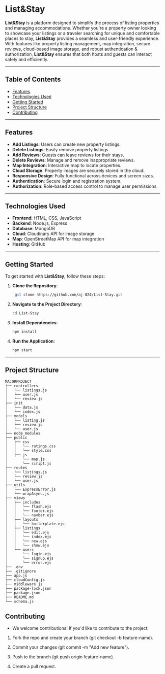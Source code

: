 # List&Stay

**List&Stay** is a platform designed to simplify the process of listing properties and managing accommodations. Whether you're a property owner looking to showcase your listings or a traveler searching for unique and comfortable places to stay, **List&Stay** provides a seamless and user-friendly experience. With features like property listing management, map integration, secure reviews, cloud-based image storage, and robust authentication & authorization, **List&Stay** ensures that both hosts and guests can interact safely and efficiently.


---

## Table of Contents
- [Features](#features)
- [Technologies Used](#technologies-used)
- [Getting Started](#getting-started)
- [Project Structure](#project-structure)
- [Contributing](#contributing)

---

## Features  

- **Add Listings**: Users can create new property listings.  
- **Delete Listings**: Easily remove property listings.  
- **Add Reviews**: Guests can leave reviews for their stays.  
- **Delete Reviews**: Manage and remove inappropriate reviews.  
- **Map Integration**: Interactive map to locate properties.  
- **Cloud Storage**: Property images are securely stored in the cloud.  
- **Responsive Design**: Fully functional across devices and screen sizes.  
- **Authentication**: Secure login and registration system.  
- **Authorization**: Role-based access control to manage user permissions.

---

## Technologies Used

- **Frontend**: HTML, CSS, JavaScript  
- **Backend**: Node.js, Express  
- **Database**: MongoDB  
- **Cloud**: Cloudinary API for image storage  
- **Map**: OpenStreetMap API for map integration  
- **Hosting**: GitHub  

---

## Getting Started

To get started with **List&Stay**, follow these steps:

1. **Clone the Repository**:
   ```bash
    git clone https://github.com/aj-024/List-Stay.git
2. **Navigate to the Project Directory**:
     ```bash
    cd List-Stay
     ```
3. **Install Dependencies**:
     ```bash
    npm install
   ```
4. **Run the Application**:
     ```bash
    npm start
     ```

---

## Project Structure
   ```
   MAJORPROJECT
   ├── controllers
   │   └── listings.js
   │   └── user.js
   │   └── review.js
   ├── init
   │   └── data.js
   │   └── index.js
   ├── models
   │   └── listing.js
   │   └── review.js
   │   └── user.js
   ├── node_modules
   ├── public
   │   ├── css
   │   │   └── ratings.css
   │   │   └── style.css
   │   ├── js
   │       └── map.js
   │       └── script.js
   ├── routes
   │   └── listings.js
   │   └── review.js
   │   └── user.js
   ├── utils
   │   └── ExpressError.js
   │   └── wrapAsync.js
   ├── views
   │   ├── includes
   │   │   └── flash.ejs
   │   │   └── footer.ejs
   │   │   └── navbar.ejs
   │   ├── layouts
   │   │   └── boilerplate.ejs
   │   ├── listings
   │   │   └── edit.ejs
   │   │   └── index.ejs
   │   │   └── new.ejs
   │   │   └── show.ejs
   │   └── users
   │       └── login.ejs
   │       └── signup.ejs
   │       └── error.ejs
   ├── .env
   ├── .gitignore
   ├── app.js
   ├── cloudConfig.js
   ├── middleware.js
   ├── package-lock.json
   ├── package.json
   ├── README.md
   └── schema.js
   ```

## Contributing

 - We welcome contributions! If you'd like to contribute to the project:

1. Fork the repo and create your branch (git checkout -b feature-name).

2. Commit your changes (git commit -m "Add new feature").

3. Push to the branch (git push origin feature-name).

4. Create a pull request.
